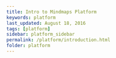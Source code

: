 ```yaml
---
title: Intro to Mindmaps Platform
keywords: platform
last_updated: August 18, 2016
tags: [platform]
sidebar: platform_sidebar
permalink: /platform/introduction.html
folder: platform
---
```

	